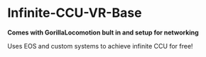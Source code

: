 # Infinite-CCU-VR-Base
**Comes with GorillaLocomotion bult in and setup for networking**

Uses EOS and custom systems to achieve infinite CCU for free!
